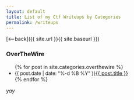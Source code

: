 ```yaml
---
layout: default
title: List of my Ctf Writeups by Categories
permalink: /writeups
---
```


[<--back]({{ site.url }}{{ site.baseurl }})
<br>
### OverTheWire

<ul>
  {% for post in site.categories.overthewire %}
    <li>
      <font size=2px>{{ post.date | date: "%-d %B %Y" }}</font><a href="{{ site.baseurl }}/{{ post.url }}">{{ post.title }}</a>
    </li>
  {% endfor %}
</ul>

_yay_


<!-- <ul>
  {% for post in site.posts %}
    <li>
      <a href="{{ site.baseurl }}/{{ post.url }}">{{ post.title }}</a>
    </li>
  {% endfor %}
</ul> -->
